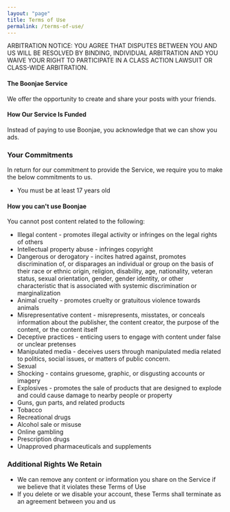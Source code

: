 ```yaml
---
layout: "page"
title: Terms of Use
permalink: /terms-of-use/
---
```


ARBITRATION NOTICE: YOU AGREE THAT DISPUTES BETWEEN YOU AND US WILL BE RESOLVED BY BINDING, INDIVIDUAL ARBITRATION AND YOU WAIVE YOUR RIGHT TO PARTICIPATE IN A CLASS ACTION LAWSUIT OR CLASS-WIDE ARBITRATION.

#### The Boonjae Service
We offer the opportunity to create and share your posts with your friends.


#### How Our Service Is Funded
Instead of paying to use Boonjae, you acknowledge that we can show you ads. 


### Your Commitments

In return for our commitment to provide the Service, we require you to make the below commitments to us.

* You must be at least 17 years old

#### How you can't use Boonjae
You cannot post content related to the following:
* Illegal content - promotes illegal activity or infringes on the legal rights of others
* Intellectual property abuse - infringes copyright
* Dangerous or derogatory - incites hatred against, promotes discrimination of, or disparages an individual or group on the basis of their race or ethnic origin, religion, disability, age, nationality, veteran status, sexual orientation, gender, gender identity, or other characteristic that is associated with systemic discrimination or marginalization
* Animal cruelty - promotes cruelty or gratuitous violence towards animals
* Misrepresentative content - misrepresents, misstates, or conceals information about the publisher, the content creator, the purpose of the content, or the content itself
* Deceptive practices - enticing users to engage with content under false or unclear pretenses
* Manipulated media - deceives users through manipulated media related to politics, social issues, or matters of public concern.
* Sexual
* Shocking - contains gruesome, graphic, or disgusting accounts or imagery
* Explosives - promotes the sale of products that are designed to explode and could cause damage to nearby people or property
* Guns, gun parts, and related products
* Tobacco
* Recreational drugs
* Alcohol sale or misuse
* Online gambling
* Prescription drugs
* Unapproved pharmaceuticals and supplements



### Additional Rights We Retain
* We can remove any content or information you share on the Service if we believe that it violates these Terms of Use
* If you delete or we disable your account, these Terms shall terminate as an agreement between you and us
